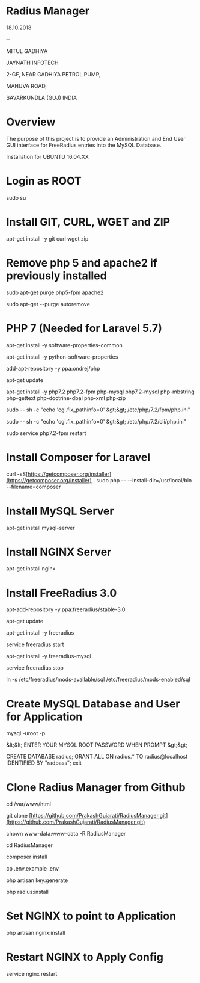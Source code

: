 # Radius Manager

18.10.2018

**─**

MITUL GADHIYA

JAYNATH INFOTECH

2-GF, NEAR GADHIYA PETROL PUMP,

MAHUVA ROAD,

SAVARKUNDLA (GUJ) INDIA

# Overview

The  purpose  of  this  project  is  to  provide  an  Administration  and  End  User  GUI  interface  for  FreeRadius  entries  into  the  MySQL  Database.

Installation for UBUNTU 16.04.XX

# Login as ROOT

sudo su

# Install GIT, CURL, WGET and ZIP

apt-get install -y git curl wget zip

# Remove php 5 and apache2 if previously installed

sudo apt-get purge php5-fpm apache2

sudo apt-get --purge autoremove

# PHP 7 (Needed for Laravel 5.7)

apt-get install -y software-properties-common

apt-get install -y python-software-properties

add-apt-repository -y ppa:ondrej/php

apt-get update

apt-get install -y php7.2 php7.2-fpm php-mysql php7.2-mysql php-mbstring php-gettext php-doctrine-dbal php-xml php-zip

sudo -- sh -c &quot;echo &#39;cgi.fix\_pathinfo=0&#39; \&gt;\&gt; /etc/php/7.2/fpm/php.ini&quot;

sudo -- sh -c &quot;echo &#39;cgi.fix\_pathinfo=0&#39; \&gt;\&gt; /etc/php/7.2/cli/php.ini&quot;

sudo service php7.2-fpm restart

# Install Composer for Laravel

curl -sS[https://getcomposer.org/installer](https://getcomposer.org/installer) | sudo php -- --install-dir=/usr/local/bin --filename=composer

# Install MySQL Server

apt-get install mysql-server

# Install NGINX Server

apt-get install nginx

# Install FreeRadius 3.0

apt-add-repository -y ppa:freeradius/stable-3.0

apt-get update

apt-get install -y freeradius

service freeradius start

apt-get install -y freeradius-mysql

service freeradius stop

ln -s /etc/freeradius/mods-available/sql /etc/freeradius/mods-enabled/sql

# Create MySQL Database and User for Application

mysql -uroot -p

\&lt;\&lt; ENTER YOUR MYSQL ROOT PASSWORD WHEN PROMPT \&gt;\&gt;

CREATE DATABASE radius;
GRANT ALL ON radius.\* TO radius@localhost IDENTIFIED BY &quot;radpass&quot;;
exit

# Clone Radius Manager from Github 

cd /var/www/html

git clone [https://github.com/PrakashGujarati/RadiusManager.git](https://github.com/PrakashGujarati/RadiusManager.git)

chown www-data:www-data -R RadiusManager

cd RadiusManager

composer install

cp .env.example .env

php artisan key:generate

php radius:install

# Set NGINX to point to Application

php artisan nginx:install

# Restart NGINX to Apply Config

service nginx restart
